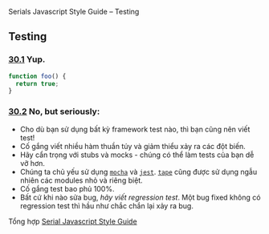 Serials Javascript Style Guide – Testing

## Testing

<a name="testing--yup"></a><a name="28.1"></a>
### [30.1](#testing--yup) **Yup.**

```javascript
function foo() {
  return true;
}
```

<a name="testing--for-real"></a><a name="28.2"></a>
### [30.2](#testing--for-real) **No, but seriously**:
- Cho dù bạn sử dụng bất kỳ framework test nào, thì bạn cũng nên viết test!
- Cố gắng viết nhiều hàm thuần túy và giảm thiểu xảy ra các đột biến.
- Hãy cẩn trọng với stubs và mocks - chúng có thể làm tests của bạn dễ vỡ hơn.
- Chúng ta chủ yếu sử dụng [`mocha`](https://www.npmjs.com/package/mocha) và [`jest`](https://www.npmjs.com/package/jest). [`tape`](https://www.npmjs.com/package/tape) cũng được sử dụng ngẫu nhiên các modules nhỏ và riêng biệt.
- Cố gắng test bao phủ 100%.
- Bất cứ khi nào sửa bug, _hãy viết regression test_. Một bug fixed không có regression test thì hầu như chắc chắn lại xảy ra bug.

Tổng hợp [Serial Javascript Style Guide](/2019/05/17/serials-javascript-style-guide/)